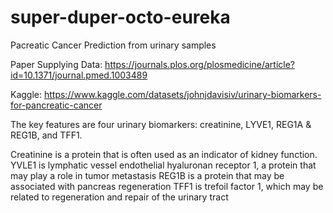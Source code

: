 # super-duper-octo-eureka
Pacreatic Cancer Prediction from urinary samples


Paper Supplying Data: https://journals.plos.org/plosmedicine/article?id=10.1371/journal.pmed.1003489

Kaggle: https://www.kaggle.com/datasets/johnjdavisiv/urinary-biomarkers-for-pancreatic-cancer


The key features are four urinary biomarkers: creatinine, LYVE1, REG1A & REG1B, and TFF1.

Creatinine is a protein that is often used as an indicator of kidney function.
YVLE1 is lymphatic vessel endothelial hyaluronan receptor 1, a protein that may play a role in tumor metastasis
REG1B is a protein that may be associated with pancreas regeneration
TFF1 is trefoil factor 1, which may be related to regeneration and repair of the urinary tract

